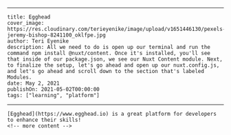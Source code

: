 ---
    title: Egghead
    cover_image: https://res.cloudinary.com/terieyenike/image/upload/v1651446130/pexels-jeremy-bishop-8241100_oklfpe.jpg
    author: Teri Eyenike
    description: All we need to do is open up our terminal and run the command npm install @nuxt/content. Once it's installed, you'll see that inside of our package.json, we see our Nuxt Content module. Next, to finalize the setup, let's go ahead and open up our nuxt.config.js, and let's go ahead and scroll down to the section that's labeled Modules.
    date: May 2, 2021
    publishOn: 2021-05-02T00:00:00
    tags: ["learning", "platform"]
 ---
    [Egghead](https://www.egghead.io) is a great platform for developers to enhance their skills!
    <!-- more content -->